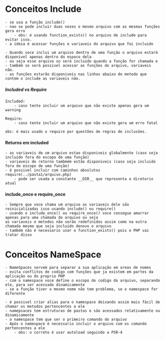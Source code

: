 # Conceitos Include

    - se usa a função include()
    - nao se pode incluir duas vezes o mesmo arquivo com as mesmas funções gera erro
        - obs: é usando function_exists() no arquivo de include para evitar isso.
    - a ideia é acessar funções e variaveis do arquivo que foi incluido

    - Quando voce inclui um arquivo dentro de uma função o arquivo estará disponivel apenas dentro do espoco dela
    - ou seja esse arquivo so será incluido quando a função for chamada e 
    - também so será possivel acessar as funções do arquivo, variaveis não.
    - as funções estarão disponiveis nas linhas abaixo do metodo que contem o include as variaveis não.

##### Included vs Require

    Included:
        - caso tente incluir um arquivo que não existe apenas gera um warning

    Require:
        - caso tente incluir um arquivo que não existe gera um erro fatal

    obs: é mais usado o require por questões de regras de inclusões.


#### Returns em included

    - as variaveis de um arquivo estao disponiveis globalmente (caso seja incluido fora do escopo de uma função)
    - variaveis de retorno tambmém estão disponiveis (caso seja incluido fora do escopo de uma função)
    - é possivel incluir com caminhos absolutos require(../pasta1/arquivo.php)
        - pode ser usada a constante __DIR__ que representa o diretorio atual

#### include_once e require_once

    - Sempre que voce chama um arquivo as variaveis dele são reinicializadas isso usando include() ou require()
    - usando o include_once() ou require_once() voce consegue amarrar apenas para uma chamada do arquivo ou seja
    as variaveis e metodos não serão redefinidos assim como na outra chamada mesmo que seja incluido denovo o arquivo
    - também não é necessario usar o function_exists() pois o PHP vai tratar disso

# Conceitos NameSpace

    - NameSpaces servem para separar a sua aplicação em areas de nomes
    - evita conflitos de codigo com funções que ja existem em partes da aplicação ou do proprio PHP
    - com o namespace voce define o escopo do codigo do arquivo, separando ele, para ser acessado dinamicamente
    - se a função tiver o mesmo nome não tem problema, se o namespace for diferente

    - é possivel criar alias para o namespace deixando assim mais fácil de chamar os metodos pertencentes a ele
    - namepsaces tem estruturas de pastas e são acessados relativamente ou dinamicamente
    - o namespace tem que ser o primeiro comando do arquivo
    - Após o namespace é necessario incluir o arquivo com os comando pertencentes a ele
        - obs: o correto é usar autoload seguindo a PSR-4